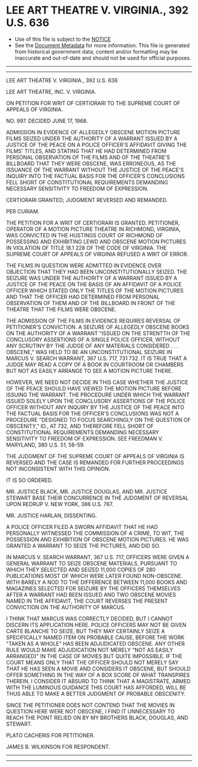 ---
---

# LEE ART THEATRE V. VIRGINIA., 392 U.S. 636

* Use of this file is subject to the [NOTICE](https://github.com/publicdocs/notice/blob/master/NOTICE)
* See the [Document Metadata](../../../) for more information.
  This file is generated from historical government data; content and/or formatting may be inaccurate and out-of-date and should not be used for official purposes.

----------
----------

LEE ART THEATRE V. VIRGINIA., 392 U.S. 636

LEE ART THEATRE, INC. V. VIRGINIA.

ON PETITION FOR WRIT OF CERTIORARI TO THE SUPREME COURT OF APPEALS OF VIRGINIA.

NO. 997.  DECIDED JUNE 17, 1968.

ADMISSION IN EVIDENCE OF ALLEGEDLY OBSCENE MOTION PICTURE FILMS SEIZED UNDER THE AUTHORITY OF A WARRANT ISSUED BY A JUSTICE OF THE PEACE ON A POLICE OFFICER'S AFFIDAVIT GIVING THE FILMS' TITLES, AND STATING THAT HE HAD DETERMINED FROM PERSONAL OBSERVATION OF THE FILMS AND OF THE THEATRE'S BILLBOARD THAT THEY WERE OBSCENE, WAS ERRONEOUS, AS THE ISSUANCE OF THE WARRANT WITHOUT THE JUSTICE OF THE PEACE'S INQUIRY INTO THE FACTUAL BASIS FOR THE OFFICER'S CONCLUSIONS FELL SHORT OF CONSTITUTIONAL REQUIREMENTS DEMANDING NECESSARY SENSITIVITY TO FREEDOM OF EXPRESSION.

CERTIORARI GRANTED; JUDGMENT REVERSED AND REMANDED.

PER CURIAM.

THE PETITION FOR A WRIT OF CERTIORARI IS GRANTED.  PETITIONER, OPERATOR OF A MOTION PICTURE THEATRE IN RICHMOND, VIRGINIA, WAS CONVICTED IN THE HUSTINGS COURT OF RICHMOND OF POSSESSING AND EXHIBITING LEWD AND OBSCENE MOTION PICTURES IN VIOLATION OF TITLE 18.1 228 OF THE CODE OF VIRGINIA.  THE SUPREME COURT OF APPEALS OF VIRGINIA REFUSED A WRIT OF ERROR.

THE FILMS IN QUESTION WERE ADMITTED IN EVIDENCE OVER OBJECTION THAT THEY HAD BEEN UNCONSTITUTIONALLY SEIZED.  THE SEIZURE WAS UNDER THE AUTHORITY OF A WARRANT ISSUED BY A JUSTICE OF THE PEACE ON THE BASIS OF AN AFFIDAVIT OF A POLICE OFFICER WHICH STATED ONLY THE TITLES OF THE MOTION PICTURES AND THAT THE OFFICER HAD DETERMINED FROM PERSONAL OBSERVATION OF THEM AND OF THE BILLBOARD IN FRONT OF THE THEATRE THAT THE FILMS WERE OBSCENE.

THE ADMISSION OF THE FILMS IN EVIDENCE REQUIRES REVERSAL OF PETITIONER'S CONVICTION.  A SEIZURE OF ALLEGEDLY OBSCENE BOOKS ON THE AUTHORITY OF A WARRANT "ISSUED ON THE STRENTTH OF THE CONCLUSORY ASSERTIONS OF A SINGLE POLICE OFFICER, WITHOUT ANY SCRUTINY BY THE JUDGE OF ANY MATERIALS CONSIDERED . . . OBSCENE," WAS HELD TO BE AN UNCONSTITUTIONAL SEIZURE IN MARCUS V. SEARCH WARRANT, 367 U.S. 717, 731 732.  IT IS TRUE THAT A JUDGE MAY READ A COPY OF A BOOK IN COURTROOM OR CHAMBERS BUT NOT AS EASILY ARRANGE TO SEE A MOTION PICTURE THERE.

HOWEVER, WE NEED NOT DECIDE IN THIS CASE WHETHER THE JUSTICE OF THE PEACE SHOULD HAVE VIEWED THE MOTION PICTURE BEFORE ISSUING THE WARRANT.  THE PROCEDURE UNDER WHICH THE WARRANT ISSUED SOLELY UPON THE CONCLUSORY ASSERTIONS OF THE POLICE OFFICER WITHOUT ANY INQUIRY BY THE JUSTICE OF THE PEACE INTO THE FACTUAL BASIS FOR THE OFFICER'S CONCLUSIONS WAS NOT A PROCEDURE "DESIGNED TO FOCUS SEARCHINGLY ON THE QUESTION OF OBSCENITY," ID., AT 732, AND THEREFORE FELL SHORT OF CONSTITUTIONAL REQUIREMENTS DEMANDING NECESSARY SENSITIVITY TO FREEDOM OF EXPRESSION.  SEE FREEDMAN V. MARYLAND, 380 U.S. 51, 58-59.

THE JUDGMENT OF THE SUPREME COURT OF APPEALS OF VIRGINIA IS REVERSED AND THE CASE IS REMANDED FOR FURTHER PROCEEDINGS NOT INCONSISTENT WITH THIS OPINION.

IT IS SO ORDERED.

MR. JUSTICE BLACK, MR. JUSTICE DOUGLAS, AND MR. JUSTICE STEWART BASE THEIR CONCURRENCE IN THE JUDGMENT OF REVERSAL UPON REDRUP V. NEW YORK, 386 U.S. 767.

MR. JUSTICE HARLAN, DISSENTING.

A POLICE OFFICER FILED A SWORN AFFIDAVIT THAT HE HAD PERSONALLY WITNESSED THE COMMISSION OF A CRIME, TO WIT, THE POSSESSION AND EXHIBITION OF OBSCENE MOTION PICTURES.  HE WAS GRANTED A WARRANT TO SEIZE THE PICTURES, AND DID SO.

IN MARCUS V. SEARCH WARRANT, 367 U.S. 717, OFFICERS WERE GIVEN A GENERAL WARRANT TO SEIZE OBSCENE MATERIALS, PURSUANT TO WHICH THEY SELECTED AND SEIZED 11,000 COPIES OF 280 PUBLICATIONS MOST OF WHICH WERE LATER FOUND NON-OBSCENE.  WITH BARELY A NOD TO THE DIFFERENCE BETWEEN 11,000 BOOKS AND MAGAZINES SELECTED FOR SEIZURE BY THE OFFICERS THEMSELVES AFTER A WARRANT HAD BEEN ISSUED AND TWO OBSCENE MOVIES NAMED IN THE AFFIDAVIT, THE COURT REVERSES THE PRESENT CONVICTION ON THE AUTHORITY OF MARCUS.

I THINK THAT MARCUS WAS CORRECTLY DECIDED, BUT I CANNOT DISCERN ITS APPLICATION HERE.  POLICE OFFICERS MAY NOT BE GIVEN CARTE BLANCHE TO SEIZE, BUT THEY MAY CERTAINLY SEIZE A SPECIFICALLY NAMED ITEM ON PROBABLE CAUSE, BEFORE THE WORK "TAKEN AS A WHOLE" HAS BEEN ADJUDICATED OBSCENE.  ANY OTHER RULE WOULD MAKE ADJUDICATION NOT MERELY "NOT AS EASILY ARRANGED)" IN THE CASE OF MOVIES BUT QUITE IMPOSSIBLE.  IF THE COURT MEANS ONLY THAT THE OFFICER SHOULD NOT MERELY SAY THAT HE HAS SEEN A MOVIE AND CONSIDERS IT OBSCENE, BUT SHOULD OFFER SOMETHING IN THE WAY OF A BOX SCORE OF WHAT TRANSPIRES THEREIN, I CONSIDER IT ABSURD TO THINK THAT A MAGISTRATE, ARMED WITH THE LUMINOUS GUIDANCE THIS COURT HAS AFFORDED, WILL BE THUS ABLE TO MAKE A BETTER JUDGMENT OF PROBABLE OBSCENITY.

SINCE THE PETITIONER DOES NOT CONTEND THAT THE MOVIES IN QUESTION HERE WERE NOT OBSCENE, I FIND IT UNNECESSARY TO REACH THE POINT RELIED ON BY MY BROTHERS BLACK, DOUGLAS, AND STEWART.

PLATO CACHERIS FOR PETITIONER.

JAMES B. WILKINSON FOR RESPONDENT.


----------
----------

